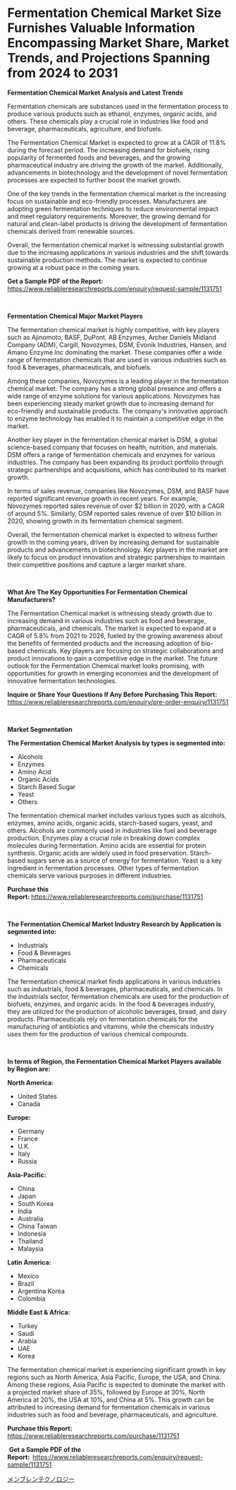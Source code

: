 <p><h1>Fermentation Chemical Market Size Furnishes Valuable Information Encompassing Market Share, Market Trends, and Projections Spanning from 2024 to 2031</h1></p><p><strong>Fermentation Chemical Market Analysis and Latest Trends</strong></p>
<p><p>Fermentation chemicals are substances used in the fermentation process to produce various products such as ethanol, enzymes, organic acids, and others. These chemicals play a crucial role in industries like food and beverage, pharmaceuticals, agriculture, and biofuels.</p><p>The Fermentation Chemical Market is expected to grow at a CAGR of 11.8% during the forecast period. The increasing demand for biofuels, rising popularity of fermented foods and beverages, and the growing pharmaceutical industry are driving the growth of the market. Additionally, advancements in biotechnology and the development of novel fermentation processes are expected to further boost the market growth.</p><p>One of the key trends in the fermentation chemical market is the increasing focus on sustainable and eco-friendly processes. Manufacturers are adopting green fermentation techniques to reduce environmental impact and meet regulatory requirements. Moreover, the growing demand for natural and clean-label products is driving the development of fermentation chemicals derived from renewable sources.</p><p>Overall, the fermentation chemical market is witnessing substantial growth due to the increasing applications in various industries and the shift towards sustainable production methods. The market is expected to continue growing at a robust pace in the coming years.</p></p>
<p><strong>Get a Sample PDF of the Report:&nbsp;</strong> <a href="https://www.reliableresearchreports.com/enquiry/request-sample/1131751">https://www.reliableresearchreports.com/enquiry/request-sample/1131751</a></p>
<p>&nbsp;</p>
<p><strong>Fermentation Chemical Major Market Players</strong></p>
<p><p>The fermentation chemical market is highly competitive, with key players such as Ajinomoto, BASF, DuPont, AB Enzymes, Archer Daniels Midland Company (ADM), Cargill, Novozymes, DSM, Evonik Industries, Hansen, and Amano Enzyme Inc dominating the market. These companies offer a wide range of fermentation chemicals that are used in various industries such as food & beverages, pharmaceuticals, and biofuels.</p><p>Among these companies, Novozymes is a leading player in the fermentation chemical market. The company has a strong global presence and offers a wide range of enzyme solutions for various applications. Novozymes has been experiencing steady market growth due to increasing demand for eco-friendly and sustainable products. The company's innovative approach to enzyme technology has enabled it to maintain a competitive edge in the market.</p><p>Another key player in the fermentation chemical market is DSM, a global science-based company that focuses on health, nutrition, and materials. DSM offers a range of fermentation chemicals and enzymes for various industries. The company has been expanding its product portfolio through strategic partnerships and acquisitions, which has contributed to its market growth.</p><p>In terms of sales revenue, companies like Novozymes, DSM, and BASF have reported significant revenue growth in recent years. For example, Novozymes reported sales revenue of over $2 billion in 2020, with a CAGR of around 5%. Similarly, DSM reported sales revenue of over $10 billion in 2020, showing growth in its fermentation chemical segment.</p><p>Overall, the fermentation chemical market is expected to witness further growth in the coming years, driven by increasing demand for sustainable products and advancements in biotechnology. Key players in the market are likely to focus on product innovation and strategic partnerships to maintain their competitive positions and capture a larger market share.</p></p>
<p>&nbsp;</p>
<p><strong>What Are The Key Opportunities For Fermentation Chemical Manufacturers?</strong></p>
<p><p>The Fermentation Chemical market is witnessing steady growth due to increasing demand in various industries such as food and beverage, pharmaceuticals, and chemicals. The market is expected to expand at a CAGR of 5.8% from 2021 to 2026, fueled by the growing awareness about the benefits of fermented products and the increasing adoption of bio-based chemicals. Key players are focusing on strategic collaborations and product innovations to gain a competitive edge in the market. The future outlook for the Fermentation Chemical market looks promising, with opportunities for growth in emerging economies and the development of innovative fermentation technologies.</p></p>
<p><strong>Inquire or Share Your Questions If Any Before Purchasing This Report:</strong> <a href="https://www.reliableresearchreports.com/enquiry/pre-order-enquiry/1131751">https://www.reliableresearchreports.com/enquiry/pre-order-enquiry/1131751</a></p>
<p>&nbsp;</p>
<p><strong>Market Segmentation</strong></p>
<p><strong>The Fermentation Chemical Market Analysis by types is segmented into:</strong></p>
<p><ul><li>Alcohols</li><li>Enzymes</li><li>Amino Acid</li><li>Organic Acids</li><li>Starch Based Sugar</li><li>Yeast</li><li>Others</li></ul></p>
<p><p>The fermentation chemical market includes various types such as alcohols, enzymes, amino acids, organic acids, starch-based sugars, yeast, and others. Alcohols are commonly used in industries like fuel and beverage production. Enzymes play a crucial role in breaking down complex molecules during fermentation. Amino acids are essential for protein synthesis. Organic acids are widely used in food preservation. Starch-based sugars serve as a source of energy for fermentation. Yeast is a key ingredient in fermentation processes. Other types of fermentation chemicals serve various purposes in different industries.</p></p>
<p><strong>Purchase this Report:&nbsp;</strong><a href="https://www.reliableresearchreports.com/purchase/1131751">https://www.reliableresearchreports.com/purchase/1131751</a></p>
<p>&nbsp;</p>
<p><strong>The Fermentation Chemical Market Industry Research by Application is segmented into:</strong></p>
<p><ul><li>Industrials</li><li>Food & Beverages</li><li>Pharmaceuticals</li><li>Chemicals</li></ul></p>
<p><p>The fermentation chemical market finds applications in various industries such as industrials, food & beverages, pharmaceuticals, and chemicals. In the industrials sector, fermentation chemicals are used for the production of biofuels, enzymes, and organic acids. In the food & beverages industry, they are utilized for the production of alcoholic beverages, bread, and dairy products. Pharmaceuticals rely on fermentation chemicals for the manufacturing of antibiotics and vitamins, while the chemicals industry uses them for the production of various chemical compounds.</p></p>
<p>&nbsp;</p>
<p><strong>In terms of Region, the Fermentation Chemical Market Players available by Region are:</strong></p>
<p>
    <p> <strong> North America: </strong>
        <ul>
            <li>United States</li>
            <li>Canada</li>
        </ul>
        </p> 
    <p> <strong> Europe: </strong>
        <ul>
            <li>Germany</li>
            <li>France</li>
            <li>U.K.</li>
            <li>Italy</li>
            <li>Russia</li>
        </ul>
        </p> 
    <p> <strong> Asia-Pacific: </strong>
        <ul>
            <li>China</li>
            <li>Japan</li>
            <li>South Korea</li>
            <li>India</li>
            <li>Australia</li>
            <li>China Taiwan</li>
            <li>Indonesia</li>
            <li>Thailand</li>
            <li>Malaysia</li>
        </ul>
        </p> 
    <p> <strong> Latin America: </strong>
        <ul>
            <li>Mexico</li>
            <li>Brazil</li>
            <li>Argentina Korea</li>
            <li>Colombia</li>
        </ul>
        </p> 
    <p> <strong> Middle East & Africa: </strong>
        <ul>
            <li>Turkey</li>
            <li>Saudi</li>
            <li>Arabia</li>
            <li>UAE</li>
            <li>Korea</li>
        </ul>
    </p>
    </p>
<p><p>The fermentation chemical market is experiencing significant growth in key regions such as North America, Asia Pacific, Europe, the USA, and China. Among these regions, Asia Pacific is expected to dominate the market with a projected market share of 35%, followed by Europe at 30%, North America at 20%, the USA at 10%, and China at 5%. This growth can be attributed to increasing demand for fermentation chemicals in various industries such as food and beverage, pharmaceuticals, and agriculture.</p></p>
<p><strong>Purchase this Report: </strong><a href="https://www.reliableresearchreports.com/purchase/1131751">https://www.reliableresearchreports.com/purchase/1131751</a></p>
<p>&nbsp;<strong>Get a Sample PDF of the Report:&nbsp;&nbsp;</strong><a href="https://www.reliableresearchreports.com/enquiry/request-sample/1131751">https://www.reliableresearchreports.com/enquiry/request-sample/1131751</a></p>
<p><strong></strong></p>
<p><p><a href="https://github.com/mreklxf44233/Market-Research-Report-List-1/blob/main/5195992192173.md">メンブレンテクノロジー</a></p></p>